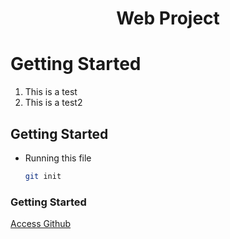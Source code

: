 <h1 align="center">Web Project</h1>

# Getting Started

1. This is a test
2. This is a test2

## Getting Started

* Running this file
    ```sh
    git init
    ```

### Getting Started
<a href="https://github.com">Access Github</a>
